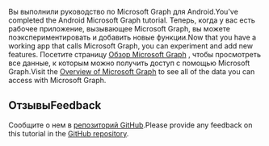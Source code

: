 <!-- markdownlint-disable MD002 MD041 -->

<span data-ttu-id="9537b-101">Вы выполнили руководство по Microsoft Graph для Android.</span><span class="sxs-lookup"><span data-stu-id="9537b-101">You've completed the Android Microsoft Graph tutorial.</span></span> <span data-ttu-id="9537b-102">Теперь, когда у вас есть рабочее приложение, вызывающее Microsoft Graph, вы можете поэкспериментировать и добавить новые функции.</span><span class="sxs-lookup"><span data-stu-id="9537b-102">Now that you have a working app that calls Microsoft Graph, you can experiment and add new features.</span></span> <span data-ttu-id="9537b-103">Посетите страницу [Обзор Microsoft Graph](/graph/overview) , чтобы просмотреть все данные, к которым можно получить доступ с помощью Microsoft Graph.</span><span class="sxs-lookup"><span data-stu-id="9537b-103">Visit the [Overview of Microsoft Graph](/graph/overview) to see all of the data you can access with Microsoft Graph.</span></span>

## <a name="feedback"></a><span data-ttu-id="9537b-104">Отзывы</span><span class="sxs-lookup"><span data-stu-id="9537b-104">Feedback</span></span>

<span data-ttu-id="9537b-105">Сообщите о нем в [репозиторий GitHub](https://github.com/microsoftgraph/msgraph-training-android).</span><span class="sxs-lookup"><span data-stu-id="9537b-105">Please provide any feedback on this tutorial in the [GitHub repository](https://github.com/microsoftgraph/msgraph-training-android).</span></span>
